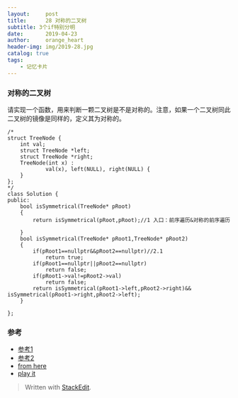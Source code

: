 ```yaml
---
layout:     post
title:      28 对称的二叉树
subtitle: 3个if特别分明
date:       2019-04-23
author:     orange_heart
header-img: img/2019-28.jpg
catalog: true
tags:
    - 记忆卡片
---
```


### 对称的二叉树

请实现一个函数，用来判断一颗二叉树是不是对称的。注意，如果一个二叉树同此二叉树的镜像是同样的，定义其为对称的。

```objc
/*
struct TreeNode {
    int val;
    struct TreeNode *left;
    struct TreeNode *right;
    TreeNode(int x) :
            val(x), left(NULL), right(NULL) {
    }
};
*/
class Solution {
public:
    bool isSymmetrical(TreeNode* pRoot)
    {
        return isSymmetrical(pRoot,pRoot);//1 入口：前序遍历&对称的前序遍历  
        
    }
    bool isSymmetrical(TreeNode* pRoot1,TreeNode* pRoot2)
    {
        if(pRoot1==nullptr&&pRoot2==nullptr)//2.1 
            return true;
        if(pRoot1==nullptr||pRoot2==nullptr)
            return false;
        if(pRoot1->val!=pRoot2->val)
            return false;
        return isSymmetrical(pRoot1->left,pRoot2->right)&& isSymmetrical(pRoot1->right,pRoot2->left);
    }

};
```
### 参考

- [参考1](https://github.com/zhedahht/CodingInterviewChinese2)
- [参考2](https://github.com/gatieme/CodingInterviews)
- [from here](https://www.nowcoder.com/profile/586107370/codeBookDetail?submissionId=40515602)
- [play it](https://www.nowcoder.com/practice/564f4c26aa584921bc75623e48ca3011?tpId=13&tqId=11171&tPage=1&rp=1&ru=%2Fta%2Fcoding-interviews&qru=%2Fta%2Fcoding-interviews%2Fquestion-ranking)



> Written with [StackEdit](https://stackedit.io/).

<head>
    <script src="https://cdn.mathjax.org/mathjax/latest/MathJax.js?config=TeX-AMS-MML_HTMLorMML" type="text/javascript"></script>
    <script type="text/x-mathjax-config">
        MathJax.Hub.Config({
            tex2jax: {
            skipTags: ['script', 'noscript', 'style', 'textarea', 'pre'],
            inlineMath: [['$','$']]
            }
        });
    </script>
</head>
<!--stackedit_data:
eyJoaXN0b3J5IjpbLTQxNjQxNzgzNF19
-->